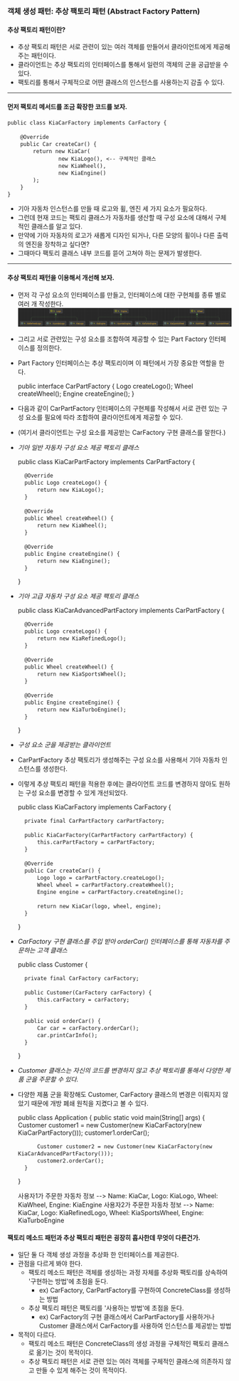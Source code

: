 ### 객체 생성 패턴: 추상 팩토리 패턴 (Abstract Factory Pattern)

#### 추상 팩토리 패턴이란?
- 추상 팩토리 패턴은 서로 관련이 있는 여러 객체를 만들어서 클라이언트에게 제공해주는 패턴이다.
- 클라이언트는 추상 팩토리의 인터페이스를 통해서 일련의 객체의 군을 공급받을 수 있다.
- 팩토리를 통해서 구체적으로 어떤 클래스의 인스턴스를 사용하는지  감출 수 있다.
---
#### 먼저 팩토리 메서드를 조금 확장한 코드를 보자.
    public class KiaCarFactory implements CarFactory {

        @Override
        public Car createCar() {
            return new KiaCar(
                    new KiaLogo(), <-- 구체적인 클래스
                    new KiaWheel(),
                    new KiaEngine()
            );
        }
    }
- 기아 자동차 인스턴스를 만들 때 로고와 휠, 엔진 세 가지 요소가 필요하다.
- 그런데 현재 코드는 팩토리 클래스가 자동차를 생산할 때 구성 요소에 대해서 구체적인 클래스를 알고 있다.
- 만약에 기아 자동차의 로고가 새롭게 디자인 되거나, 다른 모양의 휠이나 다른 출력의 엔진을 장착하고 싶다면?
- 그때마다 팩토리 클래스 내부 코드를 뜯어 고쳐야 하는 문제가 발생한다.
---
#### 추상 팩토리 패턴을 이용해서 개선해 보자.
- 먼저 각 구성 요소의 인터페이스를 만들고, 인터페이스에 대한 구현체를 종류 별로 여러 개 작성한다.
![](../../../../../../resources/static/_3_abstratfactory/images/1.png)


- 그리고 서로 관련있는 구성 요소를 조합하여 제공할 수 있는 Part Factory 인터페이스를 정의한다.
- Part Factory 인터페이스는 추상 팩토리이며 이 패턴에서 가장 중요한 역할을 한다.


    public interface CarPartFactory {
        Logo createLogo();
        Wheel createWheel();
        Engine createEngine();
    }


- 다음과 같이 CarPartFactory 인터페이스의 구현체를 작성해서 서로 관련 있는 구성 요소를 필요에 따라 조합하여 클라이언트에게 제공할 수 있다.
- (여기서 클라이언트는 구성 요소를 제공받는 CarFactory 구현 클래스를 말한다.)


- *기아 일반 자동차 구성 요소 제공 팩토리 클래스*

 
    public class KiaCarPartFactory implements CarPartFactory {
    
        @Override
        public Logo createLogo() {
            return new KiaLogo();
        }
    
        @Override
        public Wheel createWheel() {
            return new KiaWheel();
        }
    
        @Override
        public Engine createEngine() {
            return new KiaEngine();
        }
    }

- *기아 고급 자동차 구성 요소 제공 팩토리 클래스*


    public class KiaCarAdvancedPartFactory implements CarPartFactory {
    
        @Override
        public Logo createLogo() {
            return new KiaRefinedLogo();
        }
    
        @Override
        public Wheel createWheel() {
            return new KiaSportsWheel();
        }
    
        @Override
        public Engine createEngine() {
            return new KiaTurboEngine();
        }
    }


- *구성 요소 군을 제공받는 클라이언트*
- CarPartFactory 추상 팩토리가 생성해주는 구성 요소를 사용해서 기아 자동차 인스턴스를 생성한다.
- 이렇게 추상 팩토리 패턴을 적용한 후에는 클라이언트 코드를 변경하지 않아도 원하는 구성 요소를 변경할 수 있게 개선되었다.


    public class KiaCarFactory implements CarFactory {
    
        private final CarPartFactory carPartFactory;
    
        public KiaCarFactory(CarPartFactory carPartFactory) {
            this.carPartFactory = carPartFactory;
        }
    
        @Override
        public Car createCar() {
            Logo logo = carPartFactory.createLogo();
            Wheel wheel = carPartFactory.createWheel();
            Engine engine = carPartFactory.createEngine();
    
            return new KiaCar(logo, wheel, engine);
        }
    
    }


- *CarFactory 구현 클래스를 주입 받아 orderCar() 인터페이스를 통해 자동차를 주문하는 고객 클래스* 


    public class Customer {
    
        private final CarFactory carFactory;
    
        public Customer(CarFactory carFactory) {
            this.carFactory = carFactory;
        }
    
        public void orderCar() {
            Car car = carFactory.orderCar();
            car.printCarInfo();
        }
    }


- *Customer 클래스는 자신의 코드를 변경하지 않고 추상 팩토리를 통해서 다양한 제품 군을 주문할 수 있다.*
- 다양한 제품 군을 확장해도 Customer, CarFactory 클래스의 변경은 이뤄지지 않았기 때문에 개방 폐쇄 원칙을 지켰다고 볼 수 있다.
 
 
    public class Application {
        public static void main(String[] args) {
            Customer customer1 = new Customer(new KiaCarFactory(new KiaCarPartFactory()));
            customer1.orderCar();
        
            Customer customer2 = new Customer(new KiaCarFactory(new KiaCarAdvancedPartFactory()));
            customer2.orderCar();
        }
    }

    사용자1가 주문한 자동차 정보 --> Name: KiaCar, Logo: KiaLogo, Wheel: KiaWheel, Engine: KiaEngine
    사용자2가 주문한 자동차 정보 --> Name: KiaCar, Logo: KiaRefinedLogo, Wheel: KiaSportsWheel, Engine: KiaTurboEngine


#### 팩토리 메소드 패턴과 추상 팩토리 패턴은 굉장히 흡사한데 무엇이 다른건가.
- 일단 둘 다 객체 생성 과정을 추상화 한 인터페이스를 제공한다.
- 관점을 다르게 봐야 한다.
  - 팩토리 메소드 패턴은 객체를 생성하는 과정 자체를 추상화 팩토리를 상속하여 '구현하는 방법'에 초점을 둔다.
    - ex) CarFactory, CarPartFactory를 구현하여 ConcreteClass를 생성하는 방법
  - 추상 팩토리 패턴은 팩토리를 '사용하는 방법'에 초점을 둔다.
    - ex) CarFactory의 구현 클래스에서 CarPartFactory를 사용하거나 Customer 클래스에서 CarFactory를 사용하여 인스턴스를 제공받는 방법
- 목적이 다르다.
  - 팩토리 메소드 패턴은 ConcreteClass의 생성 과정을 구체적인 팩토리 클래스로 옮기는 것이 목적이다.
  - 추상 팩토리 패턴은 서로 관련 있는 여러 객체를 구체적인 클래스에 의존하지 않고 만들 수 있게 해주는 것이 목적이다.